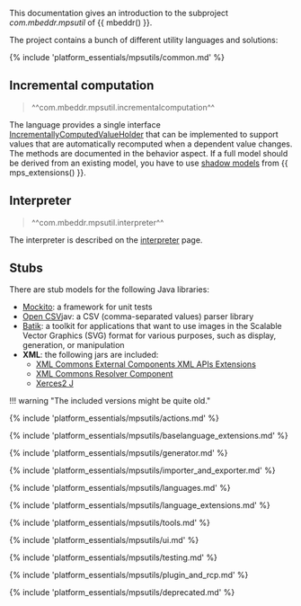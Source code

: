 This documentation gives an introduction to the subproject *com.mbeddr.mpsutil* of {{ mbeddr() }}. 

The project contains a bunch of different utility languages and solutions:

{% include 'platform_essentials/mpsutils/common.md' %}

## Incremental computation

> ^^com.mbeddr.mpsutil.incrementalcomputation^^

The language provides a single interface [IncrementallyComputedValueHolder](http://127.0.0.1:63320/node?ref=r%3A644d327d-a4dc-4e49-b137-5aa4630bcd32%28com.mbeddr.mpsutil.incrementalcomputation.structure%29%2F3315277234172465334) that can be implemented to support values that are automatically
recomputed when a dependent value changes. The methods are documented in the behavior aspect. If a full model should be
derived from an existing model, you have to use [shadow models](https://jetbrains.github.io/MPS-extensions/extensions/other/shadow-models/)
from {{ mps_extensions() }}.

## Interpreter 

> ^^com.mbeddr.mpsutil.interpreter^^
 
The interpreter is described on the [interpreter](interpreter.md) page.

## Stubs

There are stub models for the following Java libraries:

- [Mockito](https://site.mockito.org/): a framework for unit tests
- [Open CSV](https://opencsv.sourceforge.net/)jav: a CSV (comma-separated values) parser library
- [Batik](https://xmlgraphics.apache.org/batik/): a toolkit for applications that want to use images in the Scalable Vector Graphics (SVG) format for various purposes, such as display, generation, or manipulation
- **XML**: the following jars are included:
    - [XML Commons External Components XML APIs Extensions](https://mvnrepository.com/artifact/xml-apis/xml-apis-ext)
    - [XML Commons Resolver Component](https://mvnrepository.com/artifact/xml-resolver/xml-resolver)
    - [Xerces2 J](https://mvnrepository.com/artifact/xerces/xercesImpl)

!!! warning "The included versions might be quite old."

{% include 'platform_essentials/mpsutils/actions.md' %}

{% include 'platform_essentials/mpsutils/baselanguage_extensions.md' %}

{% include 'platform_essentials/mpsutils/generator.md' %}

{% include 'platform_essentials/mpsutils/importer_and_exporter.md' %}

{% include 'platform_essentials/mpsutils/languages.md' %}

{% include 'platform_essentials/mpsutils/language_extensions.md' %}

{% include 'platform_essentials/mpsutils/tools.md' %}

{% include 'platform_essentials/mpsutils/ui.md' %}

{% include 'platform_essentials/mpsutils/testing.md' %}

{% include 'platform_essentials/mpsutils/plugin_and_rcp.md' %}

{% include 'platform_essentials/mpsutils/deprecated.md' %}